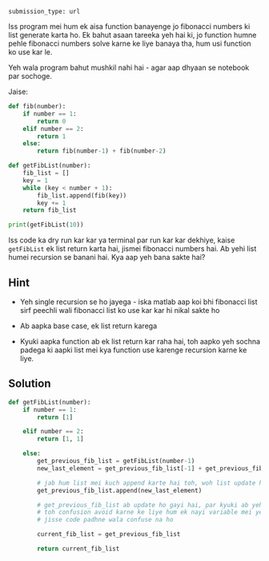 ```ngMeta
submission_type: url
```
Iss program mei hum ek aisa function banayenge jo fibonacci numbers ki list generate karta ho. Ek bahut asaan tareeka yeh hai ki, jo function humne pehle fibonacci numbers solve karne ke liye banaya tha, hum usi function ko use kar le.

Yeh wala program bahut mushkil nahi hai - agar aap dhyaan se notebook par sochoge.

Jaise:

```python
def fib(number):
    if number == 1:
        return 0
    elif number == 2:
        return 1
    else:
        return fib(number-1) + fib(number-2)

def getFibList(number):
    fib_list = []
    key = 1
    while (key < number + 1):
        fib_list.append(fib(key))
        key += 1
    return fib_list

print(getFibList(10))
```

Iss code ka dry run kar kar ya terminal par run kar kar dekhiye, kaise `getFibList` ek list return karta hai, jismei fibonacci numbers hai. Ab yehi list humei recursion se banani hai. Kya aap yeh bana sakte hai?

## Hint

- Yeh single recursion se ho jayega - iska matlab aap koi bhi fibonacci list sirf peechli wali fibonacci list ko use kar kar hi nikal sakte ho

- Ab aapka base case, ek list return karega

- Kyuki aapka function ab ek list return kar raha hai, toh aapko yeh sochna padega ki aapki list mei kya function use karenge recursion karne ke liye.

## Solution
```python
def getFibList(number):
    if number == 1:
        return [1]

    elif number == 2:
        return [1, 1]

    else:
        get_previous_fib_list = getFibList(number-1)
        new_last_element = get_previous_fib_list[-1] + get_previous_fib_list[-2]

        # jab hum list mei kuch append karte hai toh, woh list update ho jaati hai
        get_previous_fib_list.append(new_last_element)

        # get_previous_fib_list ab update ho gayi hai, par kyuki ab yeh current list hai, previous nahi\
        # toh confusion avoid karne ke liye hum ek nayi variable mei yeh list daal kar return karenge
        # jisse code padhne wala confuse na ho

        current_fib_list = get_previous_fib_list

        return current_fib_list
```
